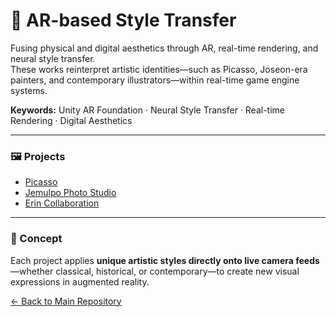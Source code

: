 # 🎨 AR-based Style Transfer  
Fusing physical and digital aesthetics through AR, real-time rendering, and neural style transfer.  
These works reinterpret artistic identities—such as Picasso, Joseon-era painters, and contemporary illustrators—within real-time game engine systems.

**Keywords:** Unity AR Foundation · Neural Style Transfer · Real-time Rendering · Digital Aesthetics

---

### 🖼️ Projects  
- [Picasso](./Picasso/README.md)  
- [Jemulpo Photo Studio](./Jemulpo_Photo_Studio/README.md)  
- [Erin Collaboration](./Erin_Collaboration/README.md)  

---

### 🧩 Concept  
Each project applies **unique artistic styles directly onto live camera feeds**—whether classical, historical, or contemporary—to create new visual expressions in augmented reality.

[← Back to Main Repository](https://github.com/reusahn/Unity-Unreal-Interaction-Research/tree/main)
